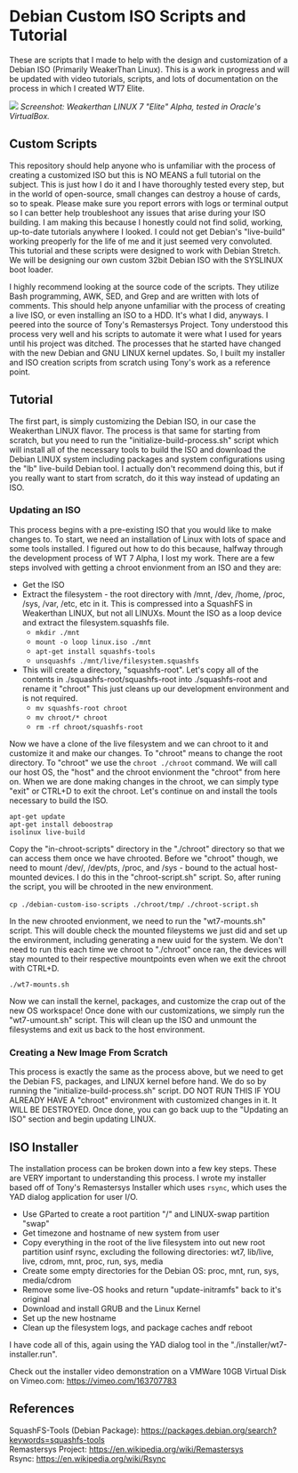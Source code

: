 # Debian Custom ISO Scripts and Tutorial
These are scripts that I made to help with the design and customization of a Debian ISO (Primarily WeakerThan Linux). This is a work in progress and will be updated with video tutorials, scripts, and lots of documentation on the process in which I created WT7 Elite.

<img src="https://weaknetlabs.com/images/dev-img.png"/>
<i>Screenshot: Weakerthan LINUX 7 "Elite" Alpha, tested in Oracle's VirtualBox.</i>

## Custom Scripts
This repository should help anyone who is unfamiliar with the process of creating a customized ISO but this is NO MEANS a full tutorial on the subject. This is just how I do it and I have thoroughly tested every step, but in the world of open-source, small changes can destroy a house of cards, so to speak. Please make sure you report errors with logs or terminal output so I can better help troubleshoot any issues that arise during your ISO building. I am making this because I honestly could not find solid, working, up-to-date tutorials anywhere I looked. I could not get Debian's "live-build" working preoperly for the life of me and it just seemed very convoluted. This tutorial and these scripts were designed to work with Debian Stretch. We will be designing our own custom 32bit Debian ISO with the SYSLINUX boot loader. 

I highly recommend looking at the source code of the scripts. They utilize Bash programming, AWK, SED, and Grep and are written with lots of comments. This should help anyone unfamiliar with the process of creating a live ISO, or even installing an ISO to a HDD. It's what I did, anyways. I peered into the source of Tony's Remastersys Project. Tony understood this process very well and his scripts to automate it were what I used for years until his project was ditched. The processes that he started have changed with the new Debian and GNU LINUX kernel updates. So, I built my installer and ISO creation scripts from scratch using Tony's work as a reference point.

## Tutorial
The first part, is simply customizing the Debian ISO, in our case the Weakerthan LINUX flavor. The process is that same for starting from scratch, but you need to run the "initialize-build-process.sh" script which will install all of the necessary tools to build the ISO and download the Debian LINUX system including packages and system configurations using the "lb" live-build Debian tool. I actually don't recommend doing this, but if you really want to start from scratch, do it this way instead of updating an ISO.

### Updating an ISO
This process begins with a pre-existing ISO that you would like to make changes to. To start, we need an installation of Linux with lots of space and some tools installed. I figured out how to do this because, halfway through the development process of WT 7 Alpha, I lost my work. There are a few steps involved with getting a chroot envionment from an ISO and they are:
* Get the ISO
* Extract the filesystem - the root directory with /mnt, /dev, /home, /proc, /sys, /var, /etc, etc in it. This is compressed into a SquashFS in Weakerthan LINUX, but not all LINUXs. Mount the ISO as a loop device and extract the filesystem.squashfs file.
  * <code>mkdir ./mnt</code> 
  * <code>mount -o loop linux.iso ./mnt</code>
  * <code>apt-get install squashfs-tools</code>
  * <code>unsquashfs ./mnt/live/filesystem.squashfs</code>
* This will create a directory, "squashfs-root". Let's copy all of the contents in ./squashfs-root/squashfs-root into ./squashfs-root and rename it "chroot" This just cleans up our development environment and is not required.
  * <code>mv squashfs-root chroot</code>
  * <code>mv chroot/* chroot</code>
  * <code>rm -rf chroot/squashfs-root</code>

Now we have a clone of the live filesystem and we can chroot to it and customize it and make our changes. To "chroot" means to change the root directory. To "chroot" we use the <code>chroot ./chroot</code> command. We will call our host OS, the "host" and the chroot envionment the "chroot" from here on. When we are done making changes in the chroot, we can simply type "exit" or CTRL+D to exit the chroot. Let's continue on and install the tools necessary to build the ISO.

<code>apt-get update</code><br />
<code>apt-get install deboostrap isolinux live-build</code>

Copy the "in-chroot-scripts" directory in the "./chroot" directory so that we can access them once we have chrooted. Before we "chroot" though, we need to mount /dev/, /dev/pts, /proc, and /sys - bound to the actual host-mounted devices. I do this in the "chroot-script.sh" script. So, after runing the script, you will be chrooted in the new environment.

<code>cp ./debian-custom-iso-scripts ./chroot/tmp/</code>
<code>./chroot-script.sh</code>

In the new chrooted envionment, we need to run the "wt7-mounts.sh" script. This will double check the mounted fileystems we just did and set up the environment, including generating a new uuid for the system. We don't need to run this each time we chroot to "./chroot" once ran, the devices will stay mounted to their respective mountpoints even when we exit the chroot with CTRL+D. 

<code>./wt7-mounts.sh</code>

Now we can install the kernel, packages, and customize the crap out of the new OS workspace! Once done with our customizations, we simply run the "wt7-umount.sh" script. This will clean up the ISO and unmount the filesystems and exit us back to the host environment.

### Creating a New Image From Scratch
This process is exactly the same as the process above, but we need to get the Debian FS, packages, and LINUX kernel before hand. We do so by running the "initialize-build-process.sh" script. DO NOT RUN THIS IF YOU ALREADY HAVE A "chroot" environment with customized changes in it. It WILL BE DESTROYED. Once done, you can go back uup to the "Updating an ISO" section and begin updating LINUX.

## ISO Installer
The installation process can be broken down into a few key steps. These are VERY important to understanding this process. I wrote my installer based off of Tony's Remastersys Installer which uses <code>rsync</code>, which uses the YAD dialog application for user I/O.

* Use GParted to create a root partition "/" and LINUX-swap partition "swap"
* Get timezone and hostname of new system from user
* Copy everything in the root of the live filesystem into out new root partition usinf rsync, excluding the following directories: wt7, lib/live, live, cdrom, mnt, proc, run, sys, media
* Create some empty directories for the Debian OS: proc, mnt, run, sys, media/cdrom
* Remove some live-OS hooks and return "update-initramfs" back to it's original
* Download and install GRUB and the Linux Kernel
* Set up the new hostname
* Clean up the filesystem logs, and package caches andf reboot

I have code all of this, again using the YAD dialog tool in the "./installer/wt7-installer.run".

Check out the installer video demonstration on a VMWare 10GB Virtual Disk on Vimeo.com: https://vimeo.com/163707783

## References
SquashFS-Tools (Debian Package): https://packages.debian.org/search?keywords=squashfs-tools<br />
Remastersys Project: https://en.wikipedia.org/wiki/Remastersys<br />
Rsync: https://en.wikipedia.org/wiki/Rsync
